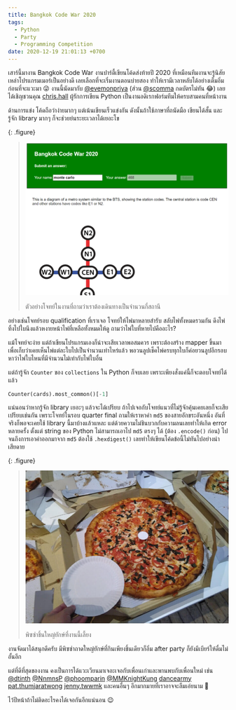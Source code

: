 ```yaml
---
title: Bangkok Code War 2020
tags:
  - Python
  - Party
  - Programming Competition
date: 2020-12-19 21:01:13 +0700
---
```


เสาร์นี้มางาน Bangkok Code War งานปาร์ตี้เขียนโค้ดส่งท้ายปี 2020 ที่เหมือนทีมงานจะรู้นิสัยเหล่าโปรแกรมเมอร์เป็นอย่างดี เลยเลือกที่จะเริ่มงานตอนบ่ายสอง ทำให้เรามีเวลาหลับได้อย่างเต็มอิ่มก่อนที่จะแวะมา 😜 งานนี้นัดมากับ [@evemonpriya][] (ส่วน [@scomma][] กดบัตรไม่ทัน 😂) เลยได้เชิญชวนคุณ [chris.hall][] ผู้รักการเขียน Python เป็นงานอดิเรกฟอร์มทีมให้ครบสามคนที่หน้างาน

ด้านการแข่ง โค้ดถือว่าง่ายมากๆ แต่เน้นเขียนเร็วแข่งกัน ดังนั้นถ้าใช้ภาษาที่ถนัดมือ เขียนได้สั้น และรู้จัก library มากๆ ก็จะช่วยย่นระยะเวลาได้เยอะโข

{: .figure}
> ![](/images/event/bkk-codewar-2020/problem-metro.png)
>
> ตัวอย่างโจทย์ในงานที่ถามว่าเราต้องเดินทางเป็นจำนวนกี่สถานี

อย่างเช่นโจทย์รอบ qualification ที่เราเจอ โจทย์ให้ไพ่มาหลายสำรับ สลับไพ่ทั้งหมดรวมกัน ดึงไพ่ทิ้งไปใบนึงแล้วหงายหน้าไพ่ที่เหลือทั้งหมดให้ดู ถามว่าไพ่ใบที่หายไปคืออะไร?

แม้โจทย์จะง่าย แต่ถ้าเขียนโปรแกรมเองก็น่าจะเสียเวลาพอสมควร เพราะต้องสร้าง mapper ขึ้นมาเพื่อเก็บว่าเคยเห็นไพ่แต่ละใบไปเป็นจำนวนเท่าไหร่แล้ว พอวนลูปเช็คไพ่ครบทุกใบก็ค่อยวนลูปอีกรอบหาว่าไพ่ใบไหนที่มีจำนวนไม่เท่ากับไพ่ใบอื่น

แต่ถ้ารู้จัก `Counter` ของ `collections` ใน Python ก็จบเลย เพราะเพียงสั่งแค่นี้ก็จะตอบโจทย์ได้แล้ว

``` python
Counter(cards).most_common()[-1]
```

แน่นอนว่าหากรู้จัก library เยอะๆ แล้วจะได้เปรียบ ถ้าไปเจอกับโจทย์แนวที่ไม่รู้จักคุ้นเคยเลยก็จะเสียเปรียบเช่นกัน เพราะโจทย์ในรอบ quarter final ถามให้เราหาค่า `md5` ของสายอักขระอันหนึ่ง อันที่จริงก็พอจะเคยใช้ library นี้มาบ้างแล้วแหละ แต่ด้วยความไม่ชินบวกกับความลนเลยทำให้เกิด error หลายครั้ง ตั้งแต่ string ของ Python ไม่สามารถเอาไป `md5` ตรงๆ ได้ (ต้อง `.encode()` ก่อน) ไปจนถึงการเอาค่าออกมาจาก `md5` ต้องใช้ `.hexdigest()` เลยทำให้เขียนโค้ดข้อนี้ไม่ทันไปอย่างน่าเสียดาย

{: .figure}
> ![](/images/event/bkk-codewar-2020/pizza.jpg)
>
> พิซซ่าชิ้นใหญ่ยักษ์ที่งานนี้เลี้ยง

งานจัดมาได้สนุกดีครับ มีพิซซ่าถาดใหญ่ยักษ์ที่กินเพียงชิ้นเดียวก็อิ่ม after party ก็ยังมีเบียร์ให้ดื่มไม่อั้นอีก

แต่ที่ดีที่สุดของงาน คงเป็นการได้แวะเวียนมาเจอะเจอกับเพื่อนเก่าและพานพบกับเพื่อนใหม่ เช่น [@dtinth][] [@NnmnsP][] [@phoomparin][] [@MMKnightKung][] [dancearmy][] [pat.thumjaratwong][] [jenny.twwmk][] และคนอื่นๆ อีกมากมายที่เราอาจจะลืมเอ่ยนาม 🙏

ไว้ปีหน้าถ้าไม่ติดอะไรคงได้เจอกันอีกแน่นอน 😉


[@evemonpriya]: //twitter.com/evemonpriya
[@scomma]: //twitter.com/scomma
[@dtinth]: //twitter.com/dtinth
[@NnmnsP]: //twitter.com/NnmnsP
[@phoomparin]: //twitter.com/phoomparin
[@MMKnightKung]: //twitter.com/MMKnightKung
[chris.hall]: //facebook.com/friends/?profile_id=677960906
[dancearmy]: //facebook.com/dancearmy
[pat.thumjaratwong]: //facebook.com/pat.thumjaratwong.3

[jenny.twwmk]: //www.facebook.com/jenny.twwmk